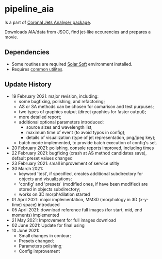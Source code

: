 # pipeline_aia
Is a part of [Coronal Jets Analyser package](https://github.com/coronal-jets).

Downloads AIA/data from JSOC, find jet-like occurencies and prepares a movie.

## Dependencies
* Some routines are required [Solar Soft](https://www.lmsal.com/solarsoft/ssw_packages_info.html) environment installed.
* Requires [common utilites](https://github.com/coronal-jets/pipeline_common).

## Update History
* 19 February 2021: major revision, including:
	* some bugfixing, polishing, and refactoring;
	* AS or SA methods can be chosen for comarison and test purpuses;
	* two types of graphics output (direct graphics for faster output);
	* more detailed report;
	* additional optional parameters introduced:
		* source sizes and wavelength list;
		* maximum time of event (to avoid typos in config);
		* details of visualization (type of jet representation, png/jpeg key);
	* batch mode implemented, to provide batch execution of config's set.
* 20 February 2021: polishing, console reports improved, including times
* 22 February 2021: bugfixing (crash at AS method candidates save), default preset values changed
* 23 February 2021: small improvement of service utitly
* 30 March 2021:
	* keyword 'test', if specified, creates additional subdirectory for objects and visualizations;
	* 'config' and 'presets' (modified ones, if have been modified) are stored in objects subdirectory;
	* works on 3D morph/dilation started
* 01 April 2021: major implementation, MM3D (morphology in 3D (x-y-time) space) introduced
* 05 April 2021: download reference full images (for start, mid, end moments) implemented
* 21 May 2021: Improvement for full images download
* 02 June 2021: Update for final using
* 10 June 2021:
	* Small changes in contour;
	* Presets changed;
	* Parameters polishing;
	* Config improvement
